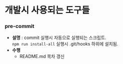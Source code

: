 # 개발시 사용되는 도구들

### pre-commit

- **설명** : commit 실행시 자동으로 실행되는 스크립트.  
  `npm run install-all` 실행시 .git/hooks 하위에 설치됨.
- **수행**
  - README.md 목차 갱신
